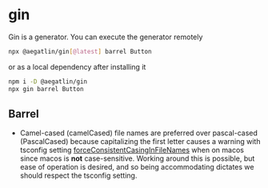 # gin

Gin is a generator. You can execute the generator remotely

```sh
npx @aegatlin/gin[@latest] barrel Button
```

or as a local dependency after installing it

```sh
npm i -D @aegatlin/gin
npx gin barrel Button
```

## Barrel

- Camel-cased (camelCased) file names are preferred over pascal-cased (PascalCased) because capitalizing the first letter causes a warning with tsconfig setting [forceConsistentCasingInFileNames](https://www.typescriptlang.org/tsconfig#forceConsistentCasingInFileNames) when on macos since macos is **not** case-sensitive. Working around this is possible, but ease of operation is desired, and so being accommodating dictates we should respect the tsconfig setting.